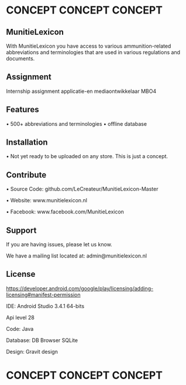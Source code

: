 <h1>CONCEPT CONCEPT CONCEPT</h1>

<p><h2>MunitieLexicon</h2></p>
<p>With MunitieLexicon you have access to various ammunition-related abbreviations and terminologies that are used in various regulations and documents.</p>

<p><h2>Assignment</h2></p>
<p>Internship assignment applicatie-en mediaontwikkelaar MBO4</P>

Features
--------
•	500+ abbreviations and terminologies
•	offline database

Installation
------------
•	Not yet ready to be uploaded on any store. This is just a concept.

Contribute
----------
•	Source Code: github.com/LeCreateur/MunitieLexicon-Master
<p>•	Website: www.munitielexicon.nl</p>
<p>•	Facebook: www.facebook.com/MunitieLexicon</p>

Support
-------
If you are having issues, please let us know.
<p>We have a mailing list located at: admin@munitielexicon.nl</p>

License
-------
https://developer.android.com/google/play/licensing/adding-licensing#manifest-permission

<p>IDE: Android Studio 3.4.1 64-bits</p>
<p>Api level 28</p
<p>Code: Java</p>
<p>Database: DB Browser SQLite</p>
<p>Design: Gravit design</p>

<h1>CONCEPT CONCEPT CONCEPT</h1>
